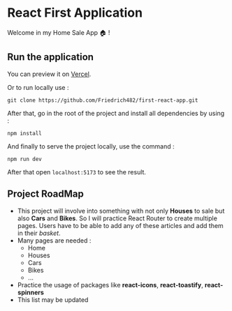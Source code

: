 # React First Application

Welcome in my Home Sale App 🏠 !

## Run the application

You can preview it on [Vercel](https://first-react-app-gamma-two.vercel.app/).

Or to run locally use :

``` code
git clone https://github.com/Friedrich482/first-react-app.git
```

After that, go in the root of the project and install all dependencies by using :

``` code
npm install
```

And finally to serve the project locally, use the command :

``` code
npm run dev
```

After that open ```localhost:5173``` to see the result.

## Project RoadMap

- This project will involve into something with not only **Houses**  to sale but also **Cars** and **Bikes**. So I will practice React Router to create multiple pages. Users have to be able to add any of these articles and add them in their *basket*.
- Many pages are needed :
  - Home
  - Houses
  - Cars
  - Bikes
  - ...
- Practice the usage of packages like **react-icons**, **react-toastify**, **react-spinners**
- This list may be updated
  
